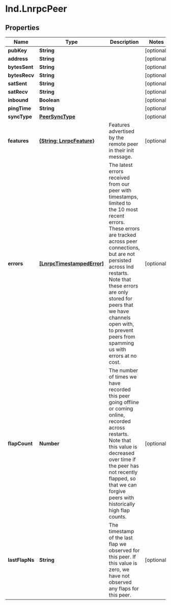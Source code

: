 # lnd.LnrpcPeer

## Properties

Name | Type | Description | Notes
------------ | ------------- | ------------- | -------------
**pubKey** | **String** |  | [optional] 
**address** | **String** |  | [optional] 
**bytesSent** | **String** |  | [optional] 
**bytesRecv** | **String** |  | [optional] 
**satSent** | **String** |  | [optional] 
**satRecv** | **String** |  | [optional] 
**inbound** | **Boolean** |  | [optional] 
**pingTime** | **String** |  | [optional] 
**syncType** | [**PeerSyncType**](PeerSyncType.md) |  | [optional] 
**features** | [**{String: LnrpcFeature}**](LnrpcFeature.md) | Features advertised by the remote peer in their init message. | [optional] 
**errors** | [**[LnrpcTimestampedError]**](LnrpcTimestampedError.md) | The latest errors received from our peer with timestamps, limited to the 10 most recent errors. These errors are tracked across peer connections, but are not persisted across lnd restarts. Note that these errors are only stored for peers that we have channels open with, to prevent peers from spamming us with errors at no cost. | [optional] 
**flapCount** | **Number** | The number of times we have recorded this peer going offline or coming online, recorded across restarts. Note that this value is decreased over time if the peer has not recently flapped, so that we can forgive peers with historically high flap counts. | [optional] 
**lastFlapNs** | **String** | The timestamp of the last flap we observed for this peer. If this value is zero, we have not observed any flaps for this peer. | [optional] 


